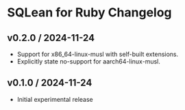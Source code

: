 # SQLean for Ruby Changelog

## v0.2.0 / 2024-11-24

- Support for x86_64-linux-musl with self-built extensions.
- Explicitly state no-support for aarch64-linux-musl.


## v0.1.0 / 2024-11-24

- Initial experimental release
